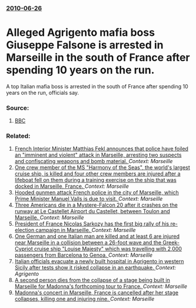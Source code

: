 ### [2010-06-26](/news/2010/06/26/index.md)

# Alleged Agrigento mafia boss Giuseppe Falsone is arrested in Marseille in the south of France after spending 10 years on the run. 

A top Italian mafia boss is arrested in the south of France after spending 10 years on the run, officials say.


### Source:

1. [BBC](http://news.bbc.co.uk/2/hi/world/europe/10426393.stm)

### Related:

1. [French Interior Minister Matthias Fekl announces that police have foiled an "imminent and violent" attack in Marseille, arresting two suspects and confiscating weapons and bomb material. ](/news/2017/04/18/french-interior-minister-matthias-fekl-announces-that-police-have-foiled-an-imminent-and-violent-attack-in-marseille-arresting-two-suspec.md) _Context: Marseille_
2. [One crew member of the MS "Harmony of the Seas", the world's largest cruise ship, is killed and four other crew members are injured after a lifeboat fell on them during a training exercise on the ship that was docked in Marseille, France. ](/news/2016/09/13/one-crew-member-of-the-ms-harmony-of-the-seas-the-world-s-largest-cruise-ship-is-killed-and-four-other-crew-members-are-injured-after-a.md) _Context: Marseille_
3. [Hooded gunmen attack French police in the city of Marseille, which Prime Minister Manuel Valls is due to visit. ](/news/2015/02/9/hooded-gunmen-attack-french-police-in-the-city-of-marseille-which-prime-minister-manuel-valls-is-due-to-visit.md) _Context: Marseille_
4. [Three Americans die in a Mystere-Falcon 20 after it crashes on the runway at Le Castellet Airport du Castellet, between Toulon and Marseille. ](/news/2012/07/13/three-americans-die-in-a-mystere-falcon-20-after-it-crashes-on-the-runway-at-le-castellet-airport-du-castellet-between-toulon-and-marseille.md) _Context: Marseille_
5. [President of France Nicolas Sarkozy has the first big rally of his re-election campaign in Marseille. ](/news/2012/02/19/president-of-france-nicolas-sarkozy-has-the-first-big-rally-of-his-re-election-campaign-in-marseille.md) _Context: Marseille_
6. [One German and one Italian man are killed and at least 6 are injured near Marseille in a collision between a 26-foot wave and the Greek-Cypriot cruise ship "Louise Majesty" which was travelling with 2,000 passengers from Barcelona to Genoa. ](/news/2010/03/3/one-german-and-one-italian-man-are-killed-and-at-least-6-are-injured-near-marseille-in-a-collision-between-a-26-foot-wave-and-the-greek-cypr.md) _Context: Marseille_
7. [ Italian officials evacuate a newly built hospital in Agrigento in western Sicily after tests show it risked collapse in an earthquake. ](/news/2009/07/28/italian-officials-evacuate-a-newly-built-hospital-in-agrigento-in-western-sicily-after-tests-show-it-risked-collapse-in-an-earthquake.md) _Context: Agrigento_
8. [ A second person dies from the collapse of a stage being built in Marseille for Madonna's forthcoming tour to France. ](/news/2009/07/17/a-second-person-dies-from-the-collapse-of-a-stage-being-built-in-marseille-for-madonna-s-forthcoming-tour-to-france.md) _Context: Marseille_
9. [ Madonna's concert in Marseille, France is cancelled after her stage collapses, killing one and injuring nine. ](/news/2009/07/16/madonna-s-concert-in-marseille-france-is-cancelled-after-her-stage-collapses-killing-one-and-injuring-nine.md) _Context: Marseille_
